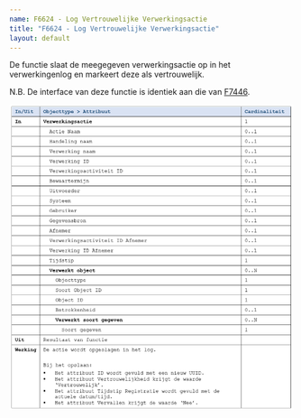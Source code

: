 ```yaml
---
name: F6624 - Log Vertrouwelijke Verwerkingsactie
title: "F6624 - Log Vertrouwelijke Verwerkingsactie"
layout: default
---
```

De functie slaat de meegegeven verwerkingsactie op in het verwerkingenlog en markeert deze als vertrouwelijk.

N.B. De interface van deze functie is identiek aan die van [F7446](./7446.md).

<img src="./_assets/6624_1.png" alt="" width="700"/>
